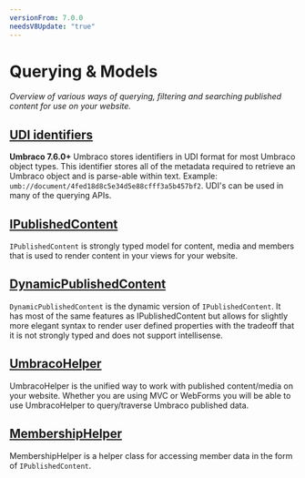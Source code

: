 ```yaml
---
versionFrom: 7.0.0
needsV8Update: "true"
---
```


# Querying & Models

_Overview of various ways of querying, filtering and searching published content for use on your website._

## [UDI identifiers](Udi.md)
**Umbraco 7.6.0+** Umbraco stores identifiers in UDI format for most Umbraco object types. This identifier stores all of the metadata required to retrieve an Umbraco object and is parse-able within text. Example: `umb://document/4fed18d8c5e34d5e88cfff3a5b457bf2`. UDI's can be used in many of the querying APIs.

## [IPublishedContent](IPublishedContent/index.md)

`IPublishedContent` is strongly typed model for content, media and members that is used to render content in your views for your website.

## [DynamicPublishedContent](DynamicPublishedContent/index.md)

`DynamicPublishedContent` is the dynamic version of `IPublishedContent`. It has most of the same features as IPublishedContent but allows 
for slightly more elegant syntax to render user defined properties with the tradeoff that it is not strongly typed and does not support intellisense.

## [UmbracoHelper](UmbracoHelper/index.md)

UmbracoHelper is the unified way to work with published content/media on your website. 
Whether you are using MVC or WebForms you will be able to use UmbracoHelper to query/traverse Umbraco published data.

## [MembershipHelper](MemberShipHelper/index.md)

MembershipHelper is a helper class for accessing member data in the form of `IPublishedContent`.
